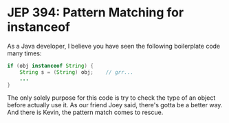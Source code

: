 # JEP 394: Pattern Matching for instanceof

As a Java developer, I believe you have seen the following boilerplate code many times:

```java
if (obj instanceof String) {
    String s = (String) obj;    // grr...
    ...
}
```

The only solely purpose for this code is try to check the type of an object before actually use it. As our friend Joey said, there's gotta be a better way. And there is Kevin, the pattern match comes to rescue.